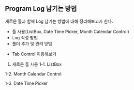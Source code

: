 ## Program Log 남기는 방법

새로운 툴과 함께 Log 남기는 방법에 대해 정리해보고자 한다.
- 툴 사용(ListBox, Date Time Picker, Month Calendar Control)
- Log 작성 방법
- 폴더 추가 및 관리 방법
+ Tab Control 이용해보기


1. 새로운 툴 사용
1-1. ListBox


1-2. Month Calendar Control


1-3. Date Time Picker

